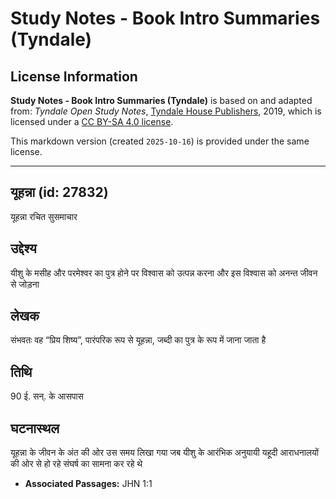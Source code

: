 # Study Notes - Book Intro Summaries (Tyndale)

## License Information

**Study Notes - Book Intro Summaries (Tyndale)** is based on and adapted from: _Tyndale Open Study Notes_, [Tyndale House Publishers](https://tyndaleopenresources.com/), 2019, which is licensed under a [CC BY-SA 4.0 license](https://creativecommons.org/licenses/by-sa/4.0/legalcode.en).

This markdown version (created `2025-10-16`) is provided under the same license.



--------------------------------

## यूहन्ना (id: 27832)

यूहन्ना रचित सुसमाचार

उद्देश्य
--------

यीशु के मसीह और परमेश्वर का पुत्र होने पर विश्वास को उत्पन्न करना और इस विश्वास को अनन्त जीवन से जोड़ना

लेखक
----

संभवतः वह “प्रिय शिष्य”, पारंपरिक रूप से यूहन्ना, जब्दी का पुत्र के रूप में जाना जाता है

तिथि
----

90 ई. सन्. के आसपास

घटनास्थल
--------

यूहन्ना के जीवन के अंत की ओर उस समय लिखा गया जब यीशु के आरंभिक अनुयायी यहूदी आराधनालयों की ओर से हो रहे संघर्ष का सामना कर रहे थे

* **Associated Passages:** JHN 1:1

